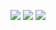<p align="left">
  <img src="https://github-readme-stats.vercel.app/api?username=ItIsMeMyselfAndI&show_icons=true&theme=tokyonight" />
  <img src="https://github-readme-stats.vercel.app/api/top-langs/?username=ItIsMeMyselfAndI&layout=compact&theme=tokyonight" />
  <img src="https://streak-stats.demolab.com?user=ItIsMeMyselfAndI&theme=tokyonight" />
</p>
